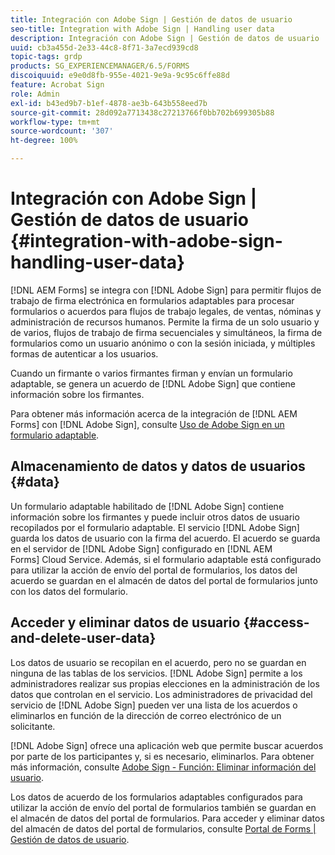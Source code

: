 ```yaml
---
title: Integración con Adobe Sign | Gestión de datos de usuario
seo-title: Integration with Adobe Sign | Handling user data
description: Integración con Adobe Sign | Gestión de datos de usuario
uuid: cb3a455d-2e33-44c8-8f71-3a7ecd939cd8
topic-tags: grdp
products: SG_EXPERIENCEMANAGER/6.5/FORMS
discoiquuid: e9e0d8fb-955e-4021-9e9a-9c95c6ffe88d
feature: Acrobat Sign
role: Admin
exl-id: b43ed9b7-b1ef-4878-ae3b-643b558eed7b
source-git-commit: 28d092a7713438c27213766f0bb702b699305b88
workflow-type: tm+mt
source-wordcount: '307'
ht-degree: 100%

---
```


# Integración con Adobe Sign | Gestión de datos de usuario {#integration-with-adobe-sign-handling-user-data}

[!DNL AEM Forms] se integra con [!DNL  Adobe Sign] para permitir flujos de trabajo de firma electrónica en formularios adaptables para procesar formularios o acuerdos para flujos de trabajo legales, de ventas, nóminas y administración de recursos humanos. Permite la firma de un solo usuario y de varios, flujos de trabajo de firma secuenciales y simultáneos, la firma de formularios como un usuario anónimo o con la sesión iniciada, y múltiples formas de autenticar a los usuarios.

Cuando un firmante o varios firmantes firman y envían un formulario adaptable, se genera un acuerdo de [!DNL Adobe Sign] que contiene información sobre los firmantes.

Para obtener más información acerca de la integración de [!DNL AEM Forms] con [!DNL Adobe Sign], consulte [Uso de Adobe Sign en un formulario adaptable](/help/forms/using/working-with-adobe-sign.md).

## Almacenamiento de datos y datos de usuarios {#data}

Un formulario adaptable habilitado de [!DNL Adobe Sign] contiene información sobre los firmantes y puede incluir otros datos de usuario recopilados por el formulario adaptable. El servicio [!DNL Adobe Sign] guarda los datos de usuario con la firma del acuerdo. El acuerdo se guarda en el servidor de [!DNL Adobe Sign] configurado en [!DNL AEM Forms] Cloud Service. Además, si el formulario adaptable está configurado para utilizar la acción de envío del portal de formularios, los datos del acuerdo se guardan en el almacén de datos del portal de formularios junto con los datos del formulario.

## Acceder y eliminar datos de usuario {#access-and-delete-user-data}

Los datos de usuario se recopilan en el acuerdo, pero no se guardan en ninguna de las tablas de los servicios. [!DNL Adobe Sign] permite a los administradores realizar sus propias elecciones en la administración de los datos que controlan en el servicio. Los administradores de privacidad del servicio de [!DNL Adobe Sign] pueden ver una lista de los acuerdos o eliminarlos en función de la dirección de correo electrónico de un solicitante.

[!DNL Adobe Sign] ofrece una aplicación web que permite buscar acuerdos por parte de los participantes y, si es necesario, eliminarlos. Para obtener más información, consulte [Adobe Sign - Función: Eliminar información del usuario](https://helpx.adobe.com/es/sign/using/gdpr-compliance.html).

Los datos de acuerdo de los formularios adaptables configurados para utilizar la acción de envío del portal de formularios también se guardan en el almacén de datos del portal de formularios. Para acceder y eliminar datos del almacén de datos del portal de formularios, consulte [Portal de Forms | Gestión de datos de usuario](/help/forms/using/forms-portal-handling-user-data.md).
